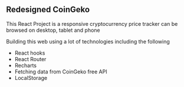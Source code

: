 ## Redesigned CoinGeko

This React Project is a responsive cryptocurrency price tracker can be browsed on desktop, tablet and phone

Building this web using a lot of technologies including the following

- React hooks
- React Router
- Recharts
- Fetching data from CoinGeko free API
- LocalStorage